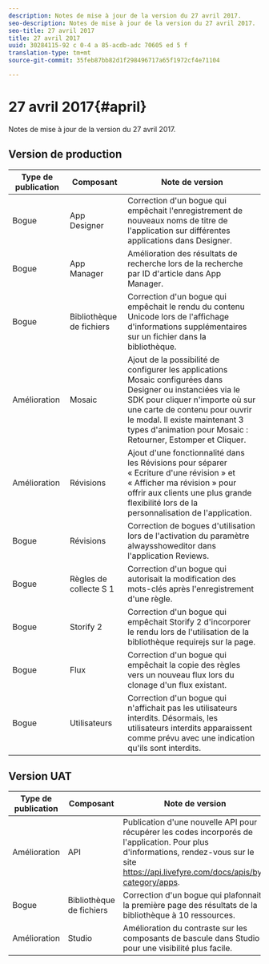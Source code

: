 ```yaml
---
description: Notes de mise à jour de la version du 27 avril 2017.
seo-description: Notes de mise à jour de la version du 27 avril 2017.
seo-title: 27 avril 2017
title: 27 avril 2017
uuid: 30284115-92 c 0-4 a 85-acdb-adc 70605 ed 5 f
translation-type: tm+mt
source-git-commit: 35feb87bb82d1f298496717a65f1972cf4e71104

---
```



# 27 avril 2017{#april}

Notes de mise à jour de la version du 27 avril 2017.

## Version de production

| **Type de publication** | **Composant** | **Note de version** |
|---|---|---|
| Bogue | App Designer | Correction d'un bogue qui empêchait l'enregistrement de nouveaux noms de titre de l'application sur différentes applications dans Designer. |
| Bogue | App Manager | Amélioration des résultats de recherche lors de la recherche par ID d'article dans App Manager. |
| Bogue | Bibliothèque de fichiers | Correction d'un bogue qui empêchait le rendu du contenu Unicode lors de l'affichage d'informations supplémentaires sur un fichier dans la bibliothèque. |
| Amélioration | Mosaic | Ajout de la possibilité de configurer les applications Mosaic configurées dans Designer ou instanciées via le SDK pour cliquer n'importe où sur une carte de contenu pour ouvrir le modal. Il existe maintenant 3 types d'animation pour Mosaic : Retourner, Estomper et Cliquer. |
| Amélioration | Révisions | Ajout d'une fonctionnalité dans les Révisions pour séparer « Ecriture d'une révision » et « Afficher ma révision » pour offrir aux clients une plus grande flexibilité lors de la personnalisation de l'application. |
| Bogue | Révisions | Correction de bogues d'utilisation lors de l'activation du paramètre alwaysshoweditor dans l'application Reviews. |
| Bogue | Règles de collecte S 1 | Correction d'un bogue qui autorisait la modification des mots-clés après l'enregistrement d'une règle. |
| Bogue | Storify 2 | Correction d'un bogue qui empêchait Storify 2 d'incorporer le rendu lors de l'utilisation de la bibliothèque requirejs sur la page. |
| Bogue | Flux | Correction d'un bogue qui empêchait la copie des règles vers un nouveau flux lors du clonage d'un flux existant. |
| Bogue | Utilisateurs | Correction d'un bogue qui n'affichait pas les utilisateurs interdits. Désormais, les utilisateurs interdits apparaissent comme prévu avec une indication qu'ils sont interdits. |

## Version UAT

| **Type de publication** | **Composant** | **Note de version** |
|---|---|---|
| Amélioration | API | Publication d'une nouvelle API pour récupérer les codes incorporés de l'application. Pour plus d'informations, rendez-vous sur le site https://api.livefyre.com/docs/apis/by-category/apps. |
| Bogue | Bibliothèque de fichiers | Correction d'un bogue qui plafonnait la première page des résultats de la bibliothèque à 10 ressources. |
| Amélioration | Studio | Amélioration du contraste sur les composants de bascule dans Studio pour une visibilité plus facile. |

